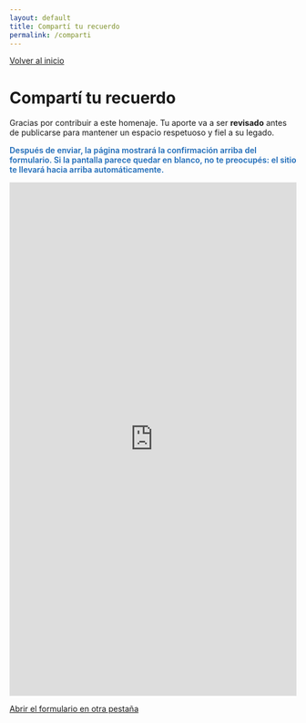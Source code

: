 ```yaml
---
layout: default
title: Compartí tu recuerdo
permalink: /comparti
---
```


<p>
  <a class="cta" href="{{ '/' | relative_url }}">Volver al inicio</a>
</p>

# Compartí tu recuerdo

Gracias por contribuir a este homenaje. Tu aporte va a ser **revisado** antes de publicarse para mantener un espacio respetuoso y fiel a su legado.

<p style="color:#1e6bb8;font-weight:600">
Después de enviar, la página mostrará la confirmación arriba del formulario.
Si la pantalla parece quedar en blanco, no te preocupés: el sitio te llevará hacia arriba automáticamente.
</p>

<div style="max-width:820px;margin:0 auto">
  <iframe
    id="formFrame"
    src="https://docs.google.com/forms/d/e/1FAIpQLSdz3hoilu42x17f_vFs2EDMFL--LvcAlMyTF1HeA3onkDu3VA/viewform?embedded=true"
    width="100%" height="900" frameborder="0" marginheight="0" marginwidth="0">
    Cargando…
  </iframe>
</div>

<script>
  (function () {
    var f = document.getElementById('formFrame');
    if (!f) return;
    f.addEventListener('load', function () {
      f.scrollIntoView({ behavior: 'smooth', block: 'start' });
    });
  })();
</script>

<p>
  <a href="https://docs.google.com/forms/d/e/1FAIpQLSdz3hoilu42x17f_vFs2EDMFL--LvcAlMyTF1HeA3onkDu3VA/viewform"
     target="_blank" rel="noopener" class="cta">
    Abrir el formulario en otra pestaña
  </a>
</p>

